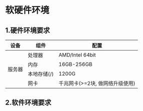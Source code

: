 # **软硬件环境**

## 1.硬件环境要求


<table>
<thead>
<th>设备</th>
<th>组件</th>
<th>配置</th>
</thead>
<tbody>
<tr>
<td rowspan="4">服务器</td>
<td>处理器</td>
<td>AMD/Intel 64bit</td>
</tr>
<tr>
<td>内存</td>
<td>16GB-256GB</td>
</tr>
<tr>
<td>本地存储(/)</td>
<td>1200G</td>
</tr>
<tr>
<td>网卡</td>
<td>千兆网卡(>=2块, 做网络升级使用)</td>
</tr>
</tbody>
</table>

## 2.软件环境要求




